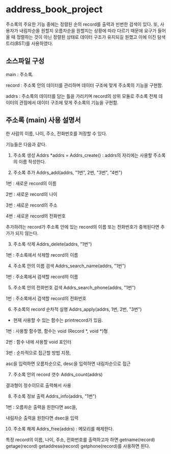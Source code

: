 # address_book_project
주소록의 주요한 기능 중에는 정렬된 순의 record를 출력과 빈번한 검색이 있다. 
또, 사용자가 내림차순을 원할지 오름차순을 원할지는 상황에 따라 다르기 때문에 요구가 들어올 때 정렬하는 것이 아닌 정렬된 상태로 데이터 구조가 유지되길 원했고 이에 이진 탐색 트리(BST)를 사용하였다. 

## 소스파일 구성
main : 주소록.

record : 주소록 안의 데이터를 관리하며 데이터 구조에 맞게 주소록의 기능을 구현함.

addrs : 주소록의 데이터를 담는 틀을 가리키며 record의 상위 모듈로 주소록 전체 데이터의 관점에서 데이터 구조에 맞게 주소록의 기능을 구현함.

## 주소록 (main) 사용 설명서
한 사람의 이름, 나이, 주소, 전화번호를 저장할 수 있다.

기능들은 다음과 같다.

1) 주소록 생성
Addrs *addrs = Addrs_create() : addrs의 자리에는 사용할 주소록의 이름 작성한다.

2) 주소록 추가
Addrs_add(addrs, "1번", 2번, "3번", "4번")

1번 : 새로운 record의 이름

2번 : 새로운 record의 나이

3번 : 새로운 record의 주소

4번 : 새로운 record의 전화번호

추가하려는 record가 주소록 안에 있는 record의 이름 또는 전화번호가 중복된다면 추가가 되지 않는다.

3) 주소록 삭제
Addrs_delete(addrs, "1번")

1번 : 주소록에서 삭제할 record의 이름

4) 주소록 안의 이름 검색
Addrs_search_name(addrs, "1번")

1번 : 주소록에서 검색할 record의 이름

5) 주소록 안의 전화번호 검색
Addrs_search_phone(addrs, "1번")

1번 : 주소록에서 검색할 record의 전화번호

6) 주소록의 record 순차적 실행
Addrs_apply(addrs, 1번, 2번, "3번")

* 현재 사용할 수 있는 함수는 printrecord가 있음.

1번 : 사용할 함수명, 함수는 void (Record *, void *)형

2번 : 함수 내에 사용할 void 포인터

3번 : 순차적으로 접근할 방법 지정,

asc을 입력하면 오름차순으로, desc을 입력하면 내림차순으로 접근

7) 주소록 안의 record 갯수
Addrs_count(addrs)

결과형이 정수이므로 출력해서 사용

8) 주소록 정보 출력
Addrs_info(addrs, "1번")

1번 : 오름차순 출력을 원한다면 asc을,

내림차순 출력을 원한다면 dsec을 입력

10) 주소록 해제
Addrs_free(addrs) : 메모리를 해제한다.

특정 record의 이름, 나이, 주소, 전화번호를 출력하고자 하면
getname(record) getage(record) getaddress(record) getphone(record)를 사용하면 된다.
